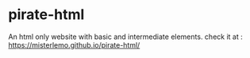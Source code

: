 # pirate-html
An html only website with basic and intermediate elements.
check it at : https://misterlemo.github.io/pirate-html/

